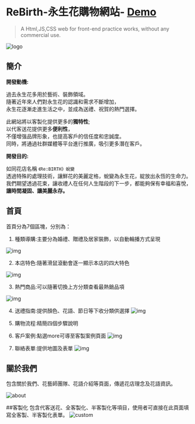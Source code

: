 # ReBirth-永生花購物網站- [Demo](https://keira0101.github.io/ReBirth/)
>A Html,JS,CSS web for front-end practice works, without any commercial use.

![logo](https://upload.cc/i1/2023/08/02/YloWHS.png)


## 簡介
**開發動機:**  

過去永生花多用於藝術、裝飾領域。  
隨著近年來人們對永生花的認識和需求不斷增加，  
永生花逐漸走進生活之中，並成為送禮、祝賀的熱門選擇。  

此網站將以客製化提供更多的**獨特性**;  
以代客送花提供更多**便利性**，  
不僅增强品牌形象，也提高客戶的信任度和忠誠度。  
同時，將通過社群媒體等平台進行推廣，吸引更多潛在客戶。  

**開發目的:**

如同花店名稱
`《Re:BIRTH》蛻變`  
透過特殊的處理技術，讓鮮花的美麗定格，蛻變為永生花，綻放出永恆的生命力。  
我們期望透過花束，讓收禮人在任何人生階段的下一步，都能夠保有幸福和喜悅，  
**讓時間凝固、讓美麗永存。**

## 首頁
首頁分為7個區塊，分別為：  
1. 種類導購:主要分為婚禮、贈禮及居家裝飾，以自動輪播方式呈現
  
 ![img](https://upload.cc/i1/2023/08/02/fSOt7D.png)  
 
2. 本店特色:隨著滑鼠滾動會逐一顯示本店的四大特色
  
![img](https://upload.cc/i1/2023/08/02/BdNhK4.png)

3. 熱門商品:可以隨著切換上方分類查看最熱銷品項

![img](https://upload.cc/i1/2023/08/02/ifekq7.png)

4. 送禮指南:提供顏色、花語、節日等下收分類供選擇
![img](https://upload.cc/i1/2023/08/02/lWtx82.png)

5. 購物流程:精簡四個步驟說明
6. 客戶案例:點選more可導至客製案例頁面
![img](https://upload.cc/i1/2023/08/02/iS1puG.png)

7. 聯絡表單:提供地圖及表單
![img](https://upload.cc/i1/2023/08/02/N7aEoS.png)


## 關於我們
包含關於我們、花藝師團隊、花語介紹等頁面，傳遞花店理念及花語資訊。

![about](https://upload.cc/i1/2023/08/02/Q84Cj0.png)

##客製化
包含代客送花、全客製化、半客製化等項目，使用者可直接在此頁面填寫全客製、半客製化表單。
![custom](https://upload.cc/i1/2023/08/02/PxMLAW.png)

